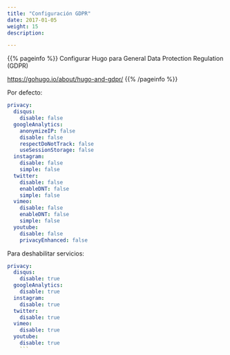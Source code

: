 ```yaml
---
title: "Configuración GDPR"
date: 2017-01-05
weight: 15
description: 

---
```

{{% pageinfo %}}
Configurar Hugo para General Data Protection Regulation (GDPR)

https://gohugo.io/about/hugo-and-gdpr/
{{% /pageinfo %}}

Por defecto:

```yaml
privacy:
  disqus:
    disable: false
  googleAnalytics:
    anonymizeIP: false
    disable: false
    respectDoNotTrack: false
    useSessionStorage: false
  instagram:
    disable: false
    simple: false
  twitter:
    disable: false
    enableDNT: false
    simple: false
  vimeo:
    disable: false
    enableDNT: false
    simple: false
  youtube:
    disable: false
    privacyEnhanced: false
```

Para deshabilitar servicios:
```yaml
privacy:
  disqus:
    disable: true
  googleAnalytics:
    disable: true
  instagram:
    disable: true
  twitter:
    disable: true
  vimeo:
    disable: true
  youtube:
    disable: true
    ```